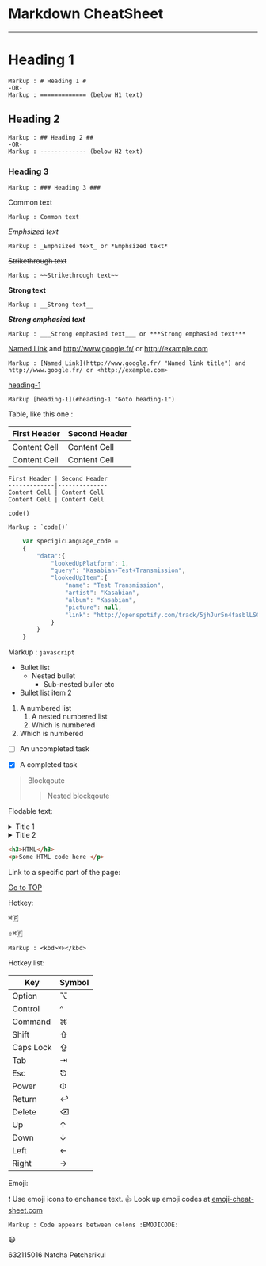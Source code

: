 Markdown CheatSheet <a name ="TOP"></a>
====================

- - - -
# Heading 1 #
    Markup : # Heading 1 #
    -OR-
    Markup : ============= (below H1 text)
    
## Heading 2 ##   
    Markup : ## Heading 2 ##  
    -OR-
    Markup : ------------- (below H2 text)

### Heading 3 ###  
    Markup : ### Heading 3 ###  

Common text

    Markup : Common text

_Emphsized text_

    Markup : _Emphsized text_ or *Emphsized text*

~~Strikethrough text~~

    Markup : ~~Strikethrough text~~

__Strong text__

    Markup : __Strong text__

___Strong emphasied text___

    Markup : ___Strong emphasied text___ or ***Strong emphasied text***

[Named Link](http://www.google.fr/ "Named link title") and http://www.google.fr/ or <http://example.com>

    Markup : [Named Link](http://www.google.fr/ "Named link title") and http://www.google.fr/ or <http://example.com>

[heading-1](#heading-1 "Goto heading-1")

    Markup [heading-1](#heading-1 "Goto heading-1")

Table, like this one :

First Header | Second Header
-------------|--------------
Content Cell | Content Cell
Content Cell | Content Cell

```
First Header | Second Header
-------------|--------------
Content Cell | Content Cell
Content Cell | Content Cell
```

`code()`

    Markup : `code()`

```javascript
    var specigicLanguage_code = 
    {
        "data":{
            "lookedUpPlatform": 1,
            "query": "Kasabian+Test+Transmission",
            "lookedUpItem":{
                "name": "Test Transmission",
                "artist": "Kasabian",
                "album": "Kasabian",
                "picture": null,
                "link": "http://openspotify.com/track/5jhJur5n4fasblLSCOcrтp"
            }
        }
    }
```

Markup : ```javascript
         ```

* Bullet list
    * Nested bullet
        * Sub-nested buller etc
* Bullet list item 2
1. A numbered list
    1. A nested numbered list
    2. Which is numbered
2. Which is numbered

 - [ ] An uncompleted task
 - [x] A completed task


>Blockqoute
>>Nested blockqoute


Flodable text:

<details>
    <summary>Title 1 </summary>
    <p>Content 1 Content 1 Content 1 Content 1 Content 1 </p>
</details> 
<details>
    <summary>Title 2 </summary>
    <p>Content 2 Content 2 Content 2 Content 2 Content 2 </p>
</details> 

```html
<h3>HTML</h3>
<p>Some HTML code here </p>
```


Link to a specific part of the page:

[Go to TOP](#TOP)

Hotkey:

<kbd>⌘🇫</kbd>

<kbd>⇧⌘🇫</kbd>

    Markup : <kbd>⌘F</kbd>

Hotkey list:

| Key | Symbol |
| --- | --- |
| Option | ⌥ |
| Control | ^ |
| Command | ⌘ |
| Shift | ⇧ |
| Caps Lock| ⇪ |
| Tab | ⇥ |
| Esc | ⎋ |
| Power | Φ |
| Return | ↩ |
| Delete | ⌫ |
| Up | ↑ |
| Down | ↓ |
| Left | ← |
| Right | → |

Emoji:

:exclamation: Use emoji icons to enchance text. :+1: Look up emoji codes at 
[emoji-cheat-sheet.com](http://emoji-cheat-sheet.com)

    Markup : Code appears between colons :EMOJICODE:

:mask:

632115016 Natcha Petchsrikul